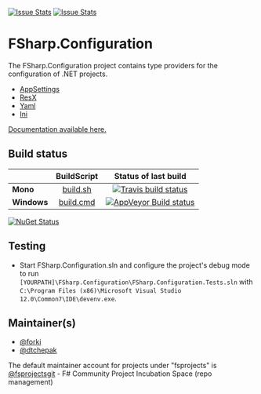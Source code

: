 [![Issue Stats](http://issuestats.com/github/fsprojects/FSharp.Configuration/badge/issue)](http://issuestats.com/github/fsprojects/FSharp.Configuration)
[![Issue Stats](http://issuestats.com/github/fsprojects/FSharp.Configuration/badge/pr)](http://issuestats.com/github/fsprojects/FSharp.Configuration)

FSharp.Configuration
===========================

The FSharp.Configuration project contains type providers for the configuration of .NET projects.

* [AppSettings](http://fsprojects.github.io/FSharp.Configuration/AppSettingsProvider.html)
* [ResX](http://fsprojects.github.io/FSharp.Configuration/ResXProvider.html)
* [Yaml](http://fsprojects.github.io/FSharp.Configuration/YamlConfigProvider.html)
* [Ini](http://fsprojects.github.io/FSharp.Configuration/IniTypeProvider.html)

<a href="http://fsprojects.github.io/FSharp.Configuration" target="_blank">Documentation available here.</a>

## Build status

|  |  BuildScript | Status of last build |
| :------ | :------: | :------: |
| **Mono** | [build.sh](https://github.com/fsprojects/FSharp.Configuration/blob/master/build.sh) | [![Travis build status](https://travis-ci.org/fsprojects/FSharp.Configuration.png)](https://travis-ci.org/fsprojects/FSharp.Configuration) |
| **Windows** | [build.cmd](https://github.com/fsprojects/FSharp.Configuration/blob/master/build.cmd) | [![AppVeyor Build status](https://ci.appveyor.com/api/projects/status/eljpus4w1t7b0jic)](https://ci.appveyor.com/project/vasily-kirichenko/fsharp-configuration) |

[![NuGet Status](http://img.shields.io/nuget/v/FSharp.Configuration.svg?style=flat)](https://www.nuget.org/packages/FSharp.Configuration/)

## Testing

* Start FSharp.Configuration.sln and configure the project's debug mode to run `[YOURPATH]\FSharp.Configuration\FSharp.Configuration.Tests.sln` with `C:\Program Files (x86)\Microsoft Visual Studio 12.0\Common7\IDE\devenv.exe`.
 

## Maintainer(s)

- [@forki](https://github.com/forki)
- [@dtchepak](https://github.com/dtchepak)

The default maintainer account for projects under "fsprojects" is [@fsprojectsgit](https://github.com/fsprojectsgit) - F# Community Project Incubation Space (repo management)
